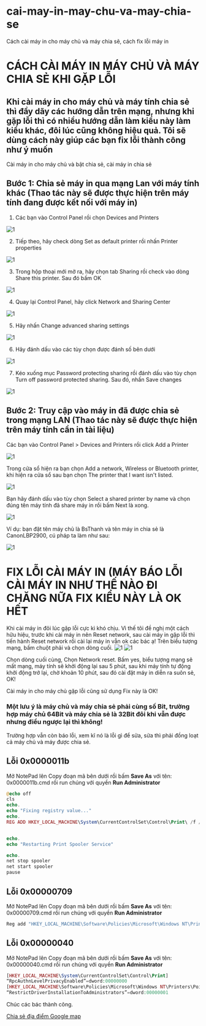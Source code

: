 # cai-may-in-may-chu-va-may-chia-se
Cách cài máy in cho máy chủ và máy chia sẽ, cách fix lỗi máy in

# CÁCH CÀI MÁY IN MÁY CHỦ VÀ MÁY CHIA SẺ KHI GẶP LỖI #

## Khi cài máy in cho máy chủ và máy tính chia sẻ thì đầy dãy các hướng dẫn trên mạng, nhưng khi gặp lỗi thì có nhiều hướng dẫn làm kiểu này làm kiểu khác, đôi lúc cũng không hiệu quả. Tôi sẽ dùng cách này giúp các bạn fix lỗi thành công như ý muốn ##

Cài máy in cho máy chủ và bật chia sẻ, cài máy in chia sẻ

## Bước 1: Chia sẻ máy in qua mạng Lan với máy tính khác (Thao tác này sẽ được thực hiện trên máy tính đang được kết nối với máy in) ##

1. Các bạn vào Control Panel rồi chọn Devices and Printers

![1](https://user-images.githubusercontent.com/82578024/163692698-6dd618de-8a07-446a-a93f-eca8f7a38b6e.jpg)

2. Tiếp theo, hãy check dòng Set as default printer rồi nhấn Printer properties

![1](https://user-images.githubusercontent.com/82578024/163692726-6bac7049-58b5-4ffb-b6f9-85c4c9eb1ffb.jpg)

3. Trong hộp thoại mới mở ra, hãy chọn tab Sharing rồi check vào dòng Share this printer. Sau đó bấm OK

![1](https://user-images.githubusercontent.com/82578024/163692772-b2a86e7d-037a-4904-a8fa-ed2e154e0fbe.jpg)

4. Quay lại Control Panel, hãy click Network and Sharing Center

![1](https://user-images.githubusercontent.com/82578024/163692804-0b22f6bf-613c-489c-9a80-f3fa7a49deb5.jpg)

5. Hãy nhấn Change advanced sharing settings

![1](https://user-images.githubusercontent.com/82578024/163692825-dd9b5517-ecab-49a9-8897-e531f8e62cec.jpg)

6. Hãy đánh dấu vào các tùy chọn được đánh số bên dưới

![1](https://user-images.githubusercontent.com/82578024/163692853-a4ef705e-07ee-4cb3-b290-24eb41da8b3c.jpg)

7. Kéo xuống mục Password protecting sharing rồi đánh dấu vào tùy chọn Turn off password protected sharing. Sau đó, nhấn Save changes

![1](https://user-images.githubusercontent.com/82578024/163692872-634b208a-793b-4762-9ec3-a61dc8db10c8.jpg)

## Bước 2: Truy cập vào máy in đã được chia sẻ trong mạng LAN (Thao tác này sẽ được thực hiện trên máy tính cần in tài liệu) ##

Các bạn vào Control Panel > Devices and Printers rồi click Add a Printer

![1](https://user-images.githubusercontent.com/82578024/163692938-0647a5b2-fa13-4fcc-9369-53fb8edbdbb0.jpg)

Trong cửa sổ hiện ra bạn chọn Add a network, Wireless or Bluetooth printer, khi hiện ra cửa sổ sau bạn chọn The printer that I want isn't listed.

![1](https://user-images.githubusercontent.com/82578024/163692972-6ee99d4e-984c-4856-9217-1e1f3bc0ea7f.jpg)

Bạn hãy đánh dấu vào tùy chọn Select a shared printer by name và chọn đúng tên máy tính đã share máy in rồi bấm Next là xong.

![1](https://user-images.githubusercontent.com/82578024/163693030-3da5ee7c-019a-45ad-a8e6-92e613bbb509.jpg)

Ví dụ: bạn đặt tên máy chủ là BsThanh và tên máy in chia sẻ là CanonLBP2900, cú pháp ta làm như sau:

![1](https://user-images.githubusercontent.com/82578024/163693100-20321bf2-7bc0-422f-aa68-4a1e07b8069e.jpg)

# FIX LỖI CÀI MÁY IN (MÁY BÁO LỖI CÀI MÁY IN NHƯ THẾ NÀO ĐI CHĂNG NỮA FIX KIỂU NÀY LÀ OK HẾT #

Khi cài máy in đôi lúc gặp lỗi cực kì khó chịu. Vì thế tôi đề nghị một cách hữu hiệu, trước khi cài máy in nên Reset network, sau cài máy in gặp lỗi thì tiến hành Reset network rồi cài lại máy in vẫn ok các bác ạ! Trên biểu tượng mạng, bấm chuột phải và chọn dòng cuối.
![1](https://user-images.githubusercontent.com/82578024/163693304-3a8cbd0c-78b7-43cb-80f3-03d3c2c07010.jpg)
![1](https://user-images.githubusercontent.com/82578024/163693326-bf921a02-e46e-41e7-87f1-a936fa1f9710.jpg)

Chọn dòng cuối cùng, Chọn Network reset. Bấm yes, biểu tượng mạng sẽ mất mạng, máy tính sẽ khởi động lại sau 5 phút, sau khi máy tính tự động khởi động trở lại, chờ khoản 10 phút, sau đó cài đặt máy in diễn ra suôn sẻ, OK!

Cài máy in cho máy chủ gặp lỗi cũng sử dụng Fix này là OK!

### Một lưu ý là máy chủ và máy chia sẻ phải cùng số Bit, trường hợp máy chủ 64Bit và máy chia sẻ là 32Bit đôi khi vẫn được nhưng điều ngược lại thì không! ###

Trường hợp vẫn còn báo lỗi, xem kĩ nó là lỗi gì để sửa, sửa thì phải đồng loạt cả máy chủ và máy được chia sẻ.

## Lỗi 0x0000011b ##

Mở NotePad lên Copy đoạn mã bên dưới rồi bấm **Save As** với tên: 0x0000011b.cmd rồi run chúng với quyền **Run Administrator**

```php
@echo off
cls
echo.
echo "Fixing registry value..."
echo.
REG ADD HKEY_LOCAL_MACHINE\System\CurrentControlSet\Control\Print\ /f /v RpcAuthnLevelPrivacyEnabled /t REG_DWORD /d 0


echo.
echo "Restarting Print Spooler Service"

echo.
net stop spooler
net start spooler
pause
```

## Lỗi 0x00000709 ##

Mở NotePad lên Copy đoạn mã bên dưới rồi bấm **Save As** với tên: 0x00000709.cmd rồi run chúng với quyền **Run Administrator**

```php
Reg add "HKEY_LOCAL_MACHINE\Software\Policies\Microsoft\Windows NT\Printers\PointAndPrint" /v RestrictDriverInstallationToAdministrators /t REG_DWORD /d 1 /f
```

## Lỗi 0x00000040 ##

Mở NotePad lên Copy đoạn mã bên dưới rồi bấm **Save As** với tên: 0x00000040.cmd rồi run chúng với quyền **Run Administrator**

```php
[HKEY_LOCAL_MACHINE\System\CurrentControlSet\Control\Print]
“RpcAuthnLevelPrivacyEnabled”=dword:00000000
[HKEY_LOCAL_MACHINE\Software\Policies\Microsoft\Windows NT\Printers\PointAndPrint]
“RestrictDriverInstallationToAdministrators”=dword:00000001
```

Chúc các bác thành công.

[Chia sẻ địa điểm Google map](https://maps.app.goo.gl/wmAPRFYyF3nNeHd87)
